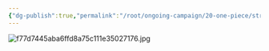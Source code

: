 ```yaml
---
{"dg-publish":true,"permalink":"/root/ongoing-campaign/20-one-piece/strahds-lieutenants/the-darkness/"}
---
```


![f77d7445aba6ffd8a75c111e35027176.jpg](/img/user/Root/Resources/Images/f77d7445aba6ffd8a75c111e35027176.jpg)